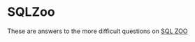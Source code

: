 # SQLZoo
These are answers to the more difficult questions on [SQL ZOO](http://sqlzoo.net/wiki/The_JOIN_operation/)
